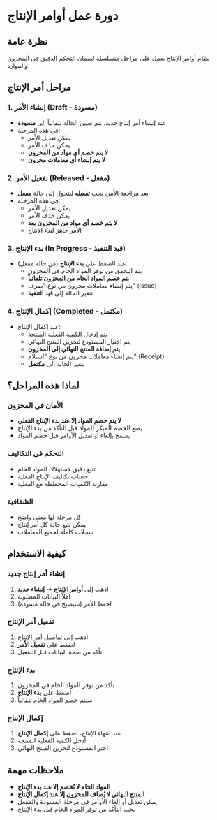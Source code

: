 # دورة عمل أوامر الإنتاج

## نظرة عامة
نظام أوامر الإنتاج يعمل على مراحل متسلسلة لضمان التحكم الدقيق في المخزون والموارد.

## مراحل أمر الإنتاج

### 1. إنشاء الأمر (Draft - مسودة)
- عند إنشاء أمر إنتاج جديد، يتم تعيين الحالة تلقائياً إلى **مسودة**
- في هذه المرحلة:
  - يمكن تعديل الأمر
  - يمكن حذف الأمر
  - **لا يتم خصم أي مواد من المخزون**
  - **لا يتم إنشاء أي معاملات مخزون**

### 2. تفعيل الأمر (Released - مفعل)
- بعد مراجعة الأمر، يجب **تفعيله** ليتحول إلى حالة **مفعل**
- في هذه المرحلة:
  - يمكن تعديل الأمر
  - يمكن حذف الأمر
  - **لا يتم خصم أي مواد من المخزون بعد**
  - الأمر جاهز لبدء الإنتاج

### 3. بدء الإنتاج (In Progress - قيد التنفيذ)
- عند الضغط على **بدء الإنتاج** (من حالة مفعل):
  - يتم التحقق من توفر المواد الخام في المخزون
  - **يتم خصم المواد الخام من المخزون تلقائياً**
  - يتم إنشاء معاملات مخزون من نوع "صرف" (Issue)
  - تتغير الحالة إلى **قيد التنفيذ**

### 4. إكمال الإنتاج (Completed - مكتمل)
- عند إكمال الإنتاج:
  - يتم إدخال الكمية الفعلية المنتجة
  - يتم اختيار المستودع لتخزين المنتج النهائي
  - **يتم إضافة المنتج النهائي إلى المخزون**
  - يتم إنشاء معاملات مخزون من نوع "استلام" (Receipt)
  - تتغير الحالة إلى **مكتمل**

## لماذا هذه المراحل؟

### الأمان في المخزون
- **لا يتم خصم المواد إلا عند بدء الإنتاج الفعلي**
- يمنع الخصم المبكر للمواد قبل التأكد من بدء الإنتاج
- يسمح بإلغاء أو تعديل الأوامر قبل خصم المواد

### التحكم في التكاليف
- تتبع دقيق لاستهلاك المواد الخام
- حساب تكاليف الإنتاج الفعلية
- مقارنة الكميات المخططة مع الفعلية

### الشفافية
- كل مرحلة لها معنى واضح
- يمكن تتبع حالة كل أمر إنتاج
- سجلات كاملة لجميع المعاملات

## كيفية الاستخدام

### إنشاء أمر إنتاج جديد
1. اذهب إلى **أوامر الإنتاج** → **إنشاء جديد**
2. املأ البيانات المطلوبة
3. احفظ الأمر (سيصبح في حالة مسودة)

### تفعيل أمر الإنتاج
1. اذهب إلى تفاصيل أمر الإنتاج
2. اضغط على **تفعيل الأمر**
3. تأكد من صحة البيانات قبل التفعيل

### بدء الإنتاج
1. تأكد من توفر المواد الخام في المخزون
2. اضغط على **بدء الإنتاج**
3. سيتم خصم المواد الخام تلقائياً

### إكمال الإنتاج
1. عند انتهاء الإنتاج، اضغط على **إكمال الإنتاج**
2. أدخل الكمية الفعلية المنتجة
3. اختر المستودع لتخزين المنتج النهائي

## ملاحظات مهمة

- **المواد الخام لا تُخصم إلا عند بدء الإنتاج**
- **المنتج النهائي لا يُضاف للمخزون إلا عند إكمال الإنتاج**
- يمكن تعديل أو إلغاء الأوامر في مرحلة المسودة والمفعل
- يجب التأكد من توفر المواد الخام قبل بدء الإنتاج 